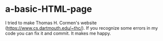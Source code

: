 # a-basic-HTML-page
I tried to make Thomas H. Cormen's website (https://www.cs.dartmouth.edu/~thc/). If you recognize some errors in my code you can fix it and commit. It makes me happy.

